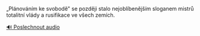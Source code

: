 
„Plánováním ke svobodě" se později stalo nejoblíbenějším sloganem mistrů totalitní vlády a rusifikace ve všech zemích.

[🔊 Poslechnout audio](/data/7-paragraphs/audio/chapter_57/para_003-Plnovnm-ke-svobod-se-pozdji-stalo-nejoblbe.mp3)
